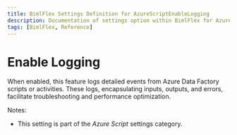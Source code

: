 ```yaml
---
title: BimlFlex Settings Definition for AzureScriptEnableLogging
description: Documentation of settings option within BimlFlex for AzureScriptEnableLogging
tags: [BimlFlex, Reference]
---
```


# Enable Logging

When enabled, this feature logs detailed events from Azure Data Factory scripts or activities. These logs, encapsulating inputs, outputs, and errors, facilitate troubleshooting and performance optimization.

Notes:

* This setting is part of the *Azure Script* settings category.

